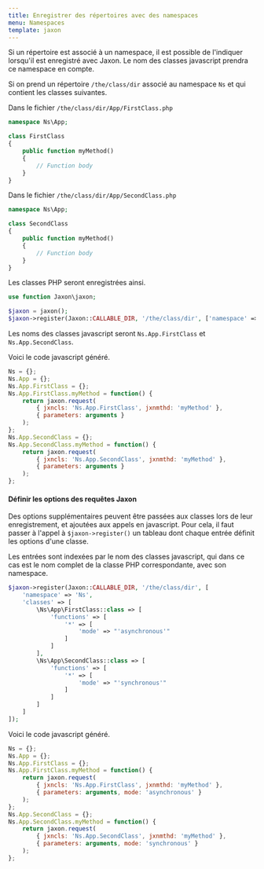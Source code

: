 ```yaml
---
title: Enregistrer des répertoires avec des namespaces
menu: Namespaces
template: jaxon
---
```


Si un répertoire est associé à un namespace, il est possible de l'indiquer lorsqu'il est enregistré avec Jaxon.
Le nom des classes javascript prendra ce namespace en compte.

Si on prend un répertoire `/the/class/dir` associé au namespace `Ns` et qui contient les classes suivantes.

Dans le fichier `/the/class/dir/App/FirstClass.php`

```php
namespace Ns\App;

class FirstClass
{
    public function myMethod()
    {
        // Function body
    }
}
```

Dans le fichier `/the/class/dir/App/SecondClass.php`

```php
namespace Ns\App;

class SecondClass
{
    public function myMethod()
    {
        // Function body
    }
}
```

Les classes PHP seront enregistrées ainsi.

```php
use function Jaxon\jaxon;

$jaxon = jaxon();
$jaxon->register(Jaxon::CALLABLE_DIR, '/the/class/dir', ['namespace' => 'Ns']);
```

Les noms des classes javascript seront `Ns.App.FirstClass` et `Ns.App.SecondClass`.

Voici le code javascript généré.

```js
Ns = {};
Ns.App = {};
Ns.App.FirstClass = {};
Ns.App.FirstClass.myMethod = function() {
    return jaxon.request(
        { jxncls: 'Ns.App.FirstClass', jxnmthd: 'myMethod' },
        { parameters: arguments }
    );
};
Ns.App.SecondClass = {};
Ns.App.SecondClass.myMethod = function() {
    return jaxon.request(
        { jxncls: 'Ns.App.SecondClass', jxnmthd: 'myMethod' },
        { parameters: arguments }
    );
};
```

#### Définir les options des requêtes Jaxon

Des options supplémentaires peuvent être passées aux classes lors de leur enregistrement, et ajoutées aux appels en javascript.
Pour cela, il faut passer à l'appel à `$jaxon->register()` un tableau dont chaque entrée définit les options d'une classe.

Les entrées sont indexées par le nom des classes javascript, qui dans ce cas est le nom complet de la classe PHP correspondante, avec son namespace.

```php
$jaxon->register(Jaxon::CALLABLE_DIR, '/the/class/dir', [
    'namespace' => 'Ns',
    'classes' => [
        \Ns\App\FirstClass::class => [
            'functions' => [
                '*' => [
                    'mode' => "'asynchronous'"
                ]
            ]
        ],
        \Ns\App\SecondClass::class => [
            'functions' => [
                '*' => [
                    'mode' => "'synchronous'"
                ]
            ]
        ]
    ]
]);
```

Voici le code javascript généré.

```js
Ns = {};
Ns.App = {};
Ns.App.FirstClass = {};
Ns.App.FirstClass.myMethod = function() {
    return jaxon.request(
        { jxncls: 'Ns.App.FirstClass', jxnmthd: 'myMethod' },
        { parameters: arguments, mode: 'asynchronous' }
    );
};
Ns.App.SecondClass = {};
Ns.App.SecondClass.myMethod = function() {
    return jaxon.request(
        { jxncls: 'Ns.App.SecondClass', jxnmthd: 'myMethod' },
        { parameters: arguments, mode: 'synchronous' }
    );
};
```
